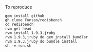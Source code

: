 To reproduce

    gem install github
    gh clone Fonsan/redisbench
    cd redisbench
    rvm get head
    rvm install 1.9.3,jruby
    rvm 1.9.3,jruby do gem install bundler
    rvm 1.9.3,jruby do bundle install
    sh -v run.sh